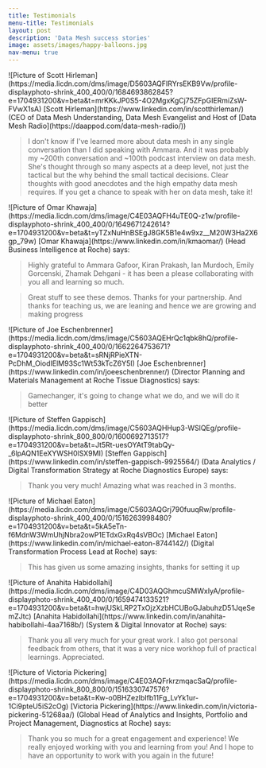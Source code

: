 ```yaml
---
title: Testimonials
menu-title: Testimonials
layout: post
description: 'Data Mesh success stories'
image: assets/images/happy-balloons.jpg
nav-menu: true
---
```


<div markdown="1">

<div class="person left">
<span class="image small round" markdown="1">
    ![Picture of Scott Hirleman](https://media.licdn.com/dms/image/D5603AQFIRYrsEKB9Vw/profile-displayphoto-shrink_400_400/0/1684693862845?e=1704931200&v=beta&t=mrKKkJP0S5-4O2MgxKgCj75ZFpGIERmiZsW-FVwX1sA)
</span>

<span markdown="1">
[Scott Hirleman](https://www.linkedin.com/in/scotthirleman/) 
(CEO of Data Mesh Understanding, Data Mesh Evangelist and Host of [Data Mesh Radio](https://daappod.com/data-mesh-radio/))
</span>
</div>

> I don't know if I've learned more about data mesh in any single conversation 
> than I did speaking with Ammara. And it was probably my ~200th conversation 
> and ~100th podcast interview on data mesh. She's thought through so many 
> aspects at a deep level, not just the tactical but the why behind the small 
> tactical decisions. Clear thoughts with good anecdotes and the high empathy
> data mesh requires. If you get a chance to speak with her on data mesh, take it!
</div>


<div markdown="1">

<div class="person left">
<span class="image small round" markdown="1">
    ![Picture of Omar Khawaja](https://media.licdn.com/dms/image/C4E03AQFH4uTE0Q-z1w/profile-displayphoto-shrink_400_400/0/1649671242614?e=1704931200&v=beta&t=yTZxNuHnBSEgJ8GK5B1e4w9xz__M20W3Ha2X6gp_79w)
</span>

<span markdown="1">
[Omar Khawaja](https://www.linkedin.com/in/kmaomar/) 
(Head Business Intelligence at Roche) says:
</span>
</div>

> Highly grateful to Ammara Gafoor, Kiran Prakash, Ian Murdoch, Emily Gorcenski,
> Zhamak Dehgani - it has been a please collaborating with you all and learning 
> so much.

> Great stuff to see these demos. Thanks for your partnership.
> And thanks for teaching us, we are leaning and hence we are growing and making progress
</div>


<div markdown="1">

<div class="person left">
<span class="image small round" markdown="1">
    ![Picture of Joe Eschenbrenner](https://media.licdn.com/dms/image/C5603AQEHrQc1qbk8hQ/profile-displayphoto-shrink_400_400/0/1662264753671?e=1704931200&v=beta&t=sRNjRPieXTN-PcDhM_OiodIElM93Sc1Wt53kTcZ6Y5I)
</span>

<span markdown="1">
[Joe Eschenbrenner](https://www.linkedin.com/in/joeeschenbrenner/) 
(Director Planning and Materials Management at Roche Tissue Diagnostics) says:
</span>
</div>



> Gamechanger, it's going to change what we do, and we will do it better
</div>


<div markdown="1">

<div class="person left">
<span class="image small round" markdown="1">
    ![Picture of Steffen Gappisch](https://media.licdn.com/dms/image/C5603AQHHup3-WSlQEg/profile-displayphoto-shrink_800_800/0/1600692713517?e=1704931200&v=beta&t=Jt5Rt-uesOYAtT9tabQy-_6lpAQN1EeXYWSH0lSX9MI)
</span>

<span markdown="1">
[Steffen Gappisch](https://www.linkedin.com/in/steffen-gappisch-9925564/)
(Data Analytics / Digital Transformation Strategy at Roche Diagnostics Europe) says:
</span>
</div>


> Thank you very much! Amazing what was reached in 3 months.
</div>


<div markdown="1">

<div class="person left">
<span class="image small round" markdown="1">
    ![Picture of Michael Eaton](https://media.licdn.com/dms/image/C5603AQGrj790fuuqRw/profile-displayphoto-shrink_400_400/0/1516263998480?e=1704931200&v=beta&t=5kA5eTn-f6MdnW3WmUhjNbra2owP1ETdxGxRq4sVBOc)
</span>

<span markdown="1">
[Michael Eaton](https://www.linkedin.com/in/michael-eaton-8744142/)
(Digital Transformation Process Lead at Roche) says:
</span>
</div>

> This has given us some amazing insights, thanks for setting it up
</div>


<div markdown="1">

<div class="person left">
<span class="image small round" markdown="1">
    ![Picture of Anahita Habidollahi](https://media.licdn.com/dms/image/C4D03AQGhmcuSMWxIyA/profile-displayphoto-shrink_400_400/0/1659474133521?e=1704931200&v=beta&t=hwjUSkLRP2TxOjzXzbHCUBoGJabuhzD51JqeSemZJtc)
</span>

<span markdown="1">
[Anahita Habidollahi](https://www.linkedin.com/in/anahita-habibollahi-4aa7168b/)
(System & Digital Innovator at Roche) says:
</span>
</div>

> Thank you all very much for your great work. I also got personal feedback from
> others, that it was a very nice workhop full of practical learnings. Appreciated.
</div>


<div markdown="1">

<div class="person left">
<span class="image small round" markdown="1">
    ![Picture of Victoria Pickering](https://media.licdn.com/dms/image/C4E03AQFrkrzmqacSaQ/profile-displayphoto-shrink_800_800/0/1516330747576?e=1704931200&v=beta&t=Kw-o0BHZezlbIfb11Fg_LvYk1ur-1Ci9pteU5iS2cOg)
</span>

<span markdown="1">
[Victoria Pickering](https://www.linkedin.com/in/victoria-pickering-51268aa/)
(Global Head of Analytics and Insights, Portfolio and Project Management,
Diagnostics at Roche) says:
</span>
</div>

> Thank you so much for a great engagement and experience! We really enjoyed 
> working with you and learning from you! And I hope to have an opportunity to 
> work with you again in the future! 
</div>
